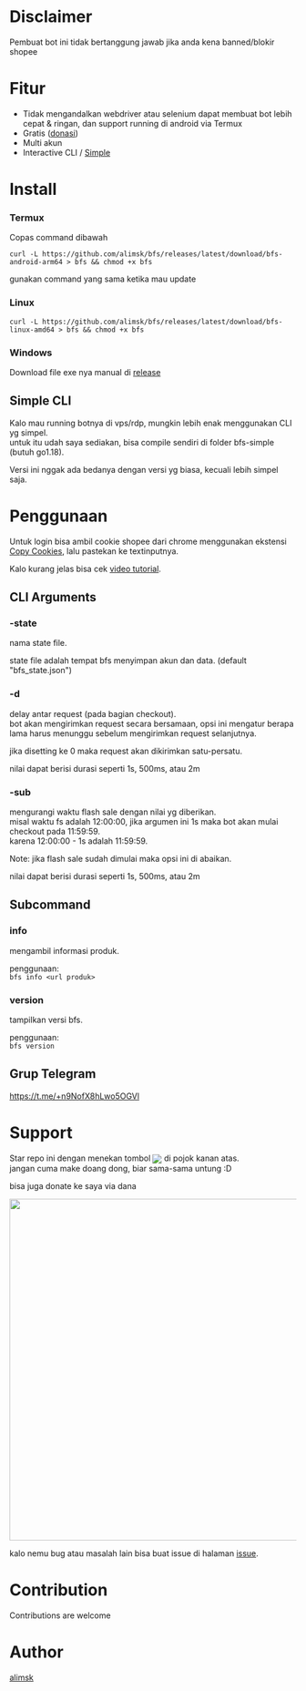 # Disclaimer
Pembuat bot ini tidak bertanggung jawab jika anda kena banned/blokir shopee

# Fitur
- Tidak mengandalkan webdriver atau selenium dapat membuat bot lebih cepat & ringan, dan support running di android via Termux
- Gratis ([donasi](#support))
- Multi akun
- Interactive CLI / [Simple](#simple-cli)

# Install
### Termux
Copas command dibawah
```
curl -L https://github.com/alimsk/bfs/releases/latest/download/bfs-android-arm64 > bfs && chmod +x bfs
```
gunakan command yang sama ketika mau update

### Linux
```
curl -L https://github.com/alimsk/bfs/releases/latest/download/bfs-linux-amd64 > bfs && chmod +x bfs
```

### Windows
Download file exe nya manual di [release](https://github.com/alimsk/bfs/releases/latest)

## Simple CLI
Kalo mau running botnya di vps/rdp, mungkin lebih enak menggunakan CLI yg simpel.  
untuk itu udah saya sediakan, bisa compile sendiri di folder bfs-simple (butuh go1.18).

Versi ini nggak ada bedanya dengan versi yg biasa, kecuali lebih simpel saja.

# Penggunaan
Untuk login bisa ambil cookie shopee dari chrome menggunakan ekstensi [Copy Cookies](https://chrome.google.com/webstore/detail/copy-cookies/jcbpglbplpblnagieibnemmkiamekcdg?hl=en),
lalu pastekan ke textinputnya.

Kalo kurang jelas bisa cek [video tutorial](https://youtu.be/1fIKouowm_M).

## CLI Arguments
### -state
nama state file.

state file adalah tempat bfs menyimpan akun dan data. (default "bfs_state.json")

### -d
delay antar request (pada bagian checkout).  
bot akan mengirimkan request secara bersamaan, opsi ini mengatur berapa lama harus menunggu sebelum mengirimkan request selanjutnya.

jika disetting ke 0 maka request akan dikirimkan satu-persatu.

nilai dapat berisi durasi seperti 1s, 500ms, atau 2m

### -sub
mengurangi waktu flash sale dengan nilai yg diberikan.  
misal waktu fs adalah 12:00:00, jika argumen ini 1s maka bot akan mulai checkout pada 11:59:59.  
karena 12:00:00 - 1s adalah 11:59:59.

Note: jika flash sale sudah dimulai maka opsi ini di abaikan.

nilai dapat berisi durasi seperti 1s, 500ms, atau 2m

## Subcommand
### info
mengambil informasi produk.

penggunaan:  
`bfs info <url produk>`

### version
tampilkan versi bfs.

penggunaan:  
`bfs version`

## Grup Telegram
https://t.me/+n9NofX8hLwo5OGVl

# Support
Star repo ini dengan menekan tombol <img align="center" src="https://user-images.githubusercontent.com/51353996/163677753-c95363d2-54aa-412e-8709-6daaf341223f.png">
 di pojok kanan atas.  
jangan cuma make doang dong, biar sama-sama untung :D

bisa juga donate ke saya via dana

<img src="https://user-images.githubusercontent.com/51353996/158705498-add7da42-1907-43ff-ab80-b2d673f66b3b.png" width="600">

kalo nemu bug atau masalah lain bisa buat issue di halaman [issue](https://github.com/alimsk/bfs/issues).

# Contribution
Contributions are welcome

# Author
[alimsk](https://github.com/alimsk)
